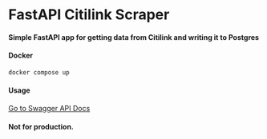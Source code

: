 # FastAPI Citilink Scraper
#### Simple FastAPI app for getting data from Citilink and writing it to Postgres

#### Docker
```sh
docker compose up
```

#### Usage
[Go to Swagger API Docs](http://localhost:8000/docs)


#### Not for production.
